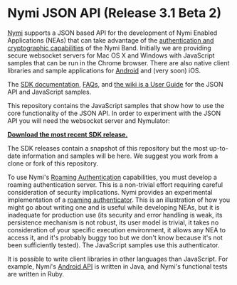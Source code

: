# Nymi JSON API (Release 3.1 Beta 2)

[Nymi](https://www.nymi.com) supports a JSON based API for the development of Nymi Enabled Applications (NEAs) that can take advantage of the [authentication and cryptographic capabilities](https://downloads.nymi.com/sdkDoc/doc-v3.1.5.326-326_5df03a4/index.html#bound-authenticator) of the Nymi Band. Initially we are providing secure websocket servers for Mac OS X and Windows with JavaScript samples that can be run in the Chrome browser. There are also native client libraries and sample applications for [Android](https://github.com/Nymi/Android-API) and (very soon) iOS.

The [SDK documentation]( https://downloads.nymi.com/sdkDoc/latest/index.html), [FAQs](https://nymi.zendesk.com/hc/en-us), and [the wiki is a User Guide](https://github.com/Nymi/JSON-API/wiki) for the JSON API and JavaScript samples.

This repository contains the JavaScript samples that show how to use the core functionality of the JSON API.  In order to experiment with the JSON API you will need the websocket server and Nymulator:

**[Download the most recent SDK release.](https://github.com/Nymi/JSON-API/releases)** 

The SDK releases contain a snapshot of this repository but the most up-to-date information and samples will be here. We suggest you work from a clone or fork of this repository.

To use Nymi's [Roaming Authentication](https://downloads.nymi.com/sdkDoc/latest/index.html#roaming-authenticator) capabilities, you must develop a roaming authentication server. This is a non-trivial effort requiring careful consideration of security implications. Nymi provides an experimental implementation of a [roaming authenticator](https://github.com/Nymi/roaming-authenticator). This is an illustration of how you might go about writing one and is useful while developing NEAs, but it is inadequate for production use (its security and error handling is weak, its persistence mechanism is not robust, its user model is trivial, it takes no consideration of your specific execution environment, it allows any NEA to access it, and it's probably buggy too but we don't know because it's not been sufficiently tested). The JavaScript samples use this authenticator.

It is possible to write client libraries in other languages than JavaScript. For example, Nymi's [Android API](https://github.com/Nymi/Android-API) is written in Java, and Nymi's functional tests are written in Ruby.